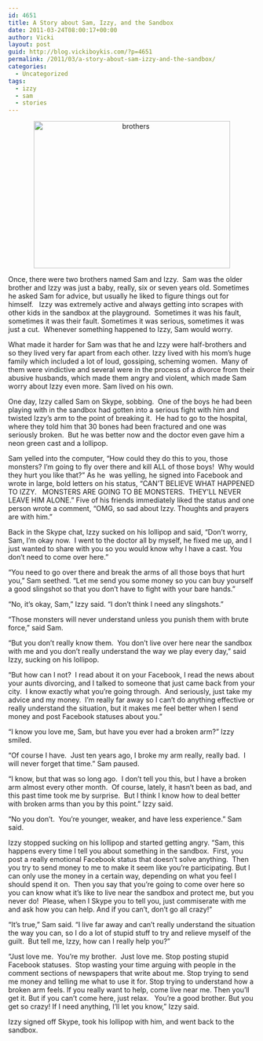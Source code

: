 ```yaml
---
id: 4651
title: A Story about Sam, Izzy, and the Sandbox
date: 2011-03-24T08:00:17+00:00
author: Vicki
layout: post
guid: http://blog.vickiboykis.com/?p=4651
permalink: /2011/03/a-story-about-sam-izzy-and-the-sandbox/
categories:
  - Uncategorized
tags:
  - izzy
  - sam
  - stories
---
```

<p style="text-align: center;">
  <a title="brothers by amrita b, on Flickr" href="http://www.flickr.com/photos/amrita_b/33901642/"><img class="aligncenter" src="http://farm1.static.flickr.com/23/33901642_e10f8687fe.jpg" alt="brothers" width="400" height="300" /></a>
</p>

Once, there were two brothers named Sam and Izzy.  Sam was the older brother and Izzy was just a baby, really, six or seven years old. Sometimes he asked Sam for advice, but usually he liked to figure things out for himself.   Izzy was extremely active and always getting into scrapes with other kids in the sandbox at the playground.  Sometimes it was his fault, sometimes it was their fault. Sometimes it was serious, sometimes it was just a cut.  Whenever something happened to Izzy, Sam would worry.

What made it harder for Sam was that he and Izzy were half-brothers and so they lived very far apart from each other. Izzy lived with his mom&#8217;s huge family which included a lot of loud, gossiping, scheming women.  Many of them were vindictive and several were in the process of a divorce from their abusive husbands, which made them angry and violent, which made Sam worry about Izzy even more. Sam lived on his own.

One day, Izzy called Sam on Skype, sobbing.  One of the boys he had been playing with in the sandbox had gotten into a serious fight with him and twisted Izzy&#8217;s arm to the point of breaking it.  He had to go to the hospital, where they told him that 30 bones had been fractured and one was seriously broken.  But he was better now and the doctor even gave him a neon green cast and a lollipop.

Sam yelled into the computer, &#8220;How could they do this to you, those monsters? I&#8217;m going to fly over there and kill ALL of those boys!  Why would they hurt you like that?&#8221; As he  was yelling, he signed into Facebook and wrote in large, bold letters on his status, &#8220;CAN&#8217;T BELIEVE WHAT HAPPENED TO IZZY.   MONSTERS ARE GOING TO BE MONSTERS.  THEY&#8217;LL NEVER LEAVE HIM ALONE.&#8221; Five of his friends immediately liked the status and one person wrote a comment, &#8220;OMG, so sad about Izzy. Thoughts and prayers are with him.&#8221;

Back in the Skype chat, Izzy sucked on his lollipop and said, &#8220;Don&#8217;t worry, Sam, I&#8217;m okay now.  I went to the doctor all by myself, he fixed me up, and I just wanted to share with you so you would know why I have a cast. You don&#8217;t need to come over here.&#8221;

&#8220;You need to go over there and break the arms of all those boys that hurt you,&#8221; Sam seethed. &#8220;Let me send you some money so you can buy yourself a good slingshot so that you don&#8217;t have to fight with your bare hands.&#8221;

&#8220;No, it&#8217;s okay, Sam,&#8221; Izzy said. &#8220;I don&#8217;t think I need any slingshots.&#8221;

&#8220;Those monsters will never understand unless you punish them with brute force,&#8221; said Sam.

&#8220;But you don&#8217;t really know them.  You don&#8217;t live over here near the sandbox with me and you don&#8217;t really understand the way we play every day,&#8221; said Izzy, sucking on his lollipop.

&#8220;But how can I not?  I read about it on your Facebook, I read the news about your aunts divorcing, and I talked to someone that just came back from your city.  I know exactly what you&#8217;re going through.  And seriously, just take my advice and my money.  I&#8217;m really far away so I can&#8217;t do anything effective or really understand the situation, but it makes me feel better when I send money and post Facebook statuses about you.&#8221;

&#8220;I know you love me, Sam, but have you ever had a broken arm?&#8221; Izzy smiled.

&#8220;Of course I have.  Just ten years ago, I broke my arm really, really bad.  I will never forget that time.&#8221; Sam paused.

&#8220;I know, but that was so long ago.  I don&#8217;t tell you this, but I have a broken arm almost every other month.  Of course, lately, it hasn&#8217;t been as bad, and this past time took me by surprise.  But I think I know how to deal better with broken arms than you by this point.&#8221; Izzy said.

&#8220;No you don&#8217;t.  You&#8217;re younger, weaker, and have less experience.&#8221; Sam said.

Izzy stopped sucking on his lollipop and started getting angry. &#8220;Sam, this happens every time I tell you about something in the sandbox.  First, you post a really emotional Facebook status that doesn&#8217;t solve anything.  Then you try to send money to me to make it seem like you&#8217;re participating. But I can only use the money in a certain way, depending on what you feel I should spend it on.  Then you say that you&#8217;re going to come over here so you can know what it&#8217;s like to live near the sandbox and protect me, but you never do!  Please, when I Skype you to tell you, just commiserate with me and ask how you can help. And if you can&#8217;t, don&#8217;t go all crazy!&#8221;

&#8220;It&#8217;s true,&#8221; Sam said. &#8220;I live far away and can&#8217;t really understand the situation the way you can, so I do a lot of stupid stuff to try and relieve myself of the guilt.  But tell me, Izzy, how can I really help you?&#8221;

&#8220;Just love me.  You&#8217;re my brother.  Just love me. Stop posting stupid Facebook statuses.  Stop wasting your time arguing with people in the comment sections of newspapers that write about me. Stop trying to send me money and telling me what to use it for. Stop trying to understand how a broken arm feels. If you really want to help, come live near me. Then you&#8217;ll get it. But if you can&#8217;t come here, just relax.   You&#8217;re a good brother. But you get so crazy! If I need anything, I&#8217;ll let you know,&#8221; Izzy said.

Izzy signed off Skype, took his lollipop with him, and went back to the sandbox.